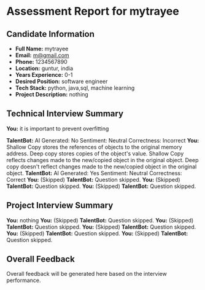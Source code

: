 # Assessment Report for mytrayee

## Candidate Information
- **Full Name:** mytrayee
- **Email:** m@gmail.com
- **Phone:** 1234567890
- **Location:** guntur, india
- **Years Experience:** 0-1
- **Desired Position:** software engineer
- **Tech Stack:** python, java,sql, machine learning
- **Project Description:** nothing

## Technical Interview Summary
**You:** it is important to prevent overfitting

**TalentBot:** AI Generated: No
Sentiment: Neutral
Correctness: Incorrect
**You:** Shallow Copy stores the references of objects to the original memory address. Deep copy stores copies of the object's value. Shallow Copy reflects changes made to the new/copied object in the original object. Deep copy doesn't reflect changes made to the new/copied object in the original object.
**TalentBot:** AI Generated: Yes
Sentiment: Neutral
Correctness: Correct
**You:** (Skipped)
**TalentBot:** Question skipped.
**You:** (Skipped)
**TalentBot:** Question skipped.
**You:** (Skipped)
**TalentBot:** Question skipped.

## Project Interview Summary
**You:** nothing
**You:** (Skipped)
**TalentBot:** Question skipped.
**You:** (Skipped)
**TalentBot:** Question skipped.
**You:** (Skipped)
**TalentBot:** Question skipped.
**You:** (Skipped)
**TalentBot:** Question skipped.
**You:** (Skipped)
**TalentBot:** Question skipped.

## Overall Feedback
Overall feedback will be generated here based on the interview performance.
